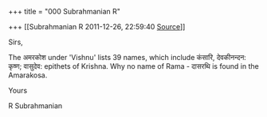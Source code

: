 +++
title = "000 Subrahmanian R"

+++
[[Subrahmanian R	2011-12-26, 22:59:40 [Source](https://groups.google.com/g/samskrita/c/LK1DSKjM9Zs)]]



Sirs,





The अमरकोश under 'Vishnu' lists 39 names, which include कंसारि, देवकीनन्दन: कृष्ण; वासुदेव: epithets of Krishna. Why no name of Rama - दासरथि is found in the Amarakosa.



Yours

R Subrahmanian

